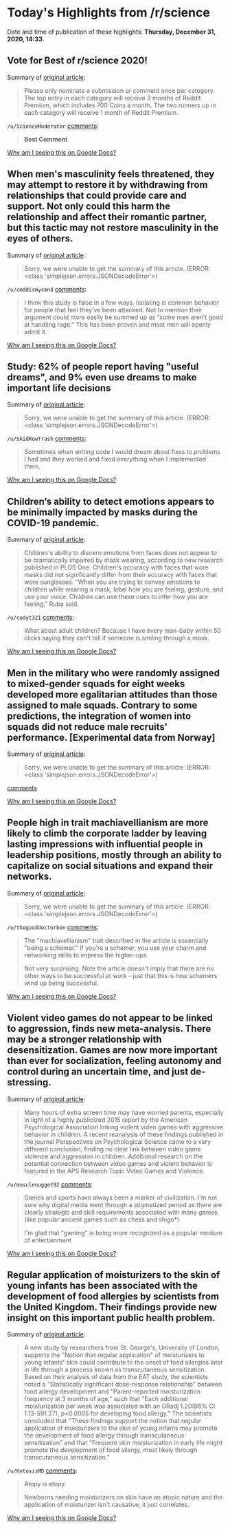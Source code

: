 # Today's Highlights from /r/science

Date and time of publication of these highlights: **Thursday, December 31, 2020, 14:33**.

## Vote for Best of r/science 2020!

Summary of [original article](https://www.reddit.com/r/science/comments/kj2mjh/vote_for_best_of_rscience_2020/):

> Please only nominate a submission or comment once per category. The top entry in each category will receive 3 months of Reddit Premium, which includes 700 Coins a month. The two runners up in each category will receive 1 month of Reddit Premium.

`/u/ScienceModerator` [comments](https://www.reddit.com/r/science/comments/kj2mjh/vote_for_best_of_rscience_2020/):

> **Best Comment**

[Why am I seeing this on Google Docs?](https://docs.google.com/document/d/1Dc6We63vOXIZsc0op-Bt4abqkYjXzOigalQqFxmvvbM/edit?usp=sharing)

## When men's masculinity feels threatened, they may attempt to restore it by withdrawing from relationships that could provide care and support. Not only could this harm the relationship and affect their romantic partner, but this tactic may not restore masculinity in the eyes of others.

Summary of [original article](https://news.arizona.edu/story/when-masculinity-threatened-men-may-pull-away):

> Sorry, we were unable to get the summary of this article. (ERROR: <class 'simplejson.errors.JSONDecodeError'>)

`/u/cmddismycmnd` [comments](https://www.reddit.com/r/science/comments/knp0lc/when_mens_masculinity_feels_threatened_they_may/):

> I think this study is false in a few ways. Isolating is common behavior for people that feel they’ve been attacked. Not to mention their argument could more easily be summed up as “some men aren’t good at handling rage.” This has been proven and most men will openly admit it.

[Why am I seeing this on Google Docs?](https://docs.google.com/document/d/1Dc6We63vOXIZsc0op-Bt4abqkYjXzOigalQqFxmvvbM/edit?usp=sharing)

## Study: 62% of people report having "useful dreams", and 9% even use dreams to make important life decisions

Summary of [original article](https://www.psychnewsdaily.com/study-62-of-people-report-having-useful-dreams-and-9-even-use-dreams-to-make-important-life-decisions/):

> Sorry, we were unable to get the summary of this article. (ERROR: <class 'simplejson.errors.JSONDecodeError'>)

`/u/SkidRowTrash` [comments](https://www.reddit.com/r/science/comments/knqvtr/study_62_of_people_report_having_useful_dreams/):

> Sometimes when writing code I would dream about fixes to problems I had and they worked and fixed everything when I implemented them.

[Why am I seeing this on Google Docs?](https://docs.google.com/document/d/1Dc6We63vOXIZsc0op-Bt4abqkYjXzOigalQqFxmvvbM/edit?usp=sharing)

## Children’s ability to detect emotions appears to be minimally impacted by masks during the COVID-19 pandemic.

Summary of [original article](https://www.psypost.org/2020/12/childrens-ability-to-detect-emotions-appears-to-be-minimally-impacted-by-masks-during-the-covid-19-pandemic-58957):

> Children's ability to discern emotions from faces does not appear to be dramatically impaired by mask wearing, according to new research published in PLOS One. Children's accuracy with faces that wore masks did not significantly differ from their accuracy with faces that wore sunglasses. "When you are trying to convey emotions to children while wearing a mask, label how you are feeling, gesture, and use your voice. Children can use these cues to infer how you are feeling," Ruba said.

`/u/codyt321` [comments](https://www.reddit.com/r/science/comments/knppnr/childrens_ability_to_detect_emotions_appears_to/):

> What about adult children? Because I have every man-baby within 50 clicks saying they can't tell if someone is smiling through a mask.

[Why am I seeing this on Google Docs?](https://docs.google.com/document/d/1Dc6We63vOXIZsc0op-Bt4abqkYjXzOigalQqFxmvvbM/edit?usp=sharing)

## Men in the military who were randomly assigned to mixed-gender squads for eight weeks developed more egalitarian attitudes than those assigned to male squads. Contrary to some predictions, the integration of women into squads did not reduce male recruits' performance. [Experimental data from Norway]

Summary of [original article](https://academic.oup.com/qje/advance-article-abstract/doi/10.1093/qje/qjaa047/6054550?redirectedFrom=fulltext):

> Sorry, we were unable to get the summary of this article. (ERROR: <class 'simplejson.errors.JSONDecodeError'>)

[comments](https://www.reddit.com/r/science/comments/knhggm/men_in_the_military_who_were_randomly_assigned_to/)

[Why am I seeing this on Google Docs?](https://docs.google.com/document/d/1Dc6We63vOXIZsc0op-Bt4abqkYjXzOigalQqFxmvvbM/edit?usp=sharing)

## People high in trait machiavellianism are more likely to climb the corporate ladder by leaving lasting impressions with influential people in leadership positions, mostly through an ability to capitalize on social situations and expand their networks.

Summary of [original article](https://www.behaviorist.biz/oh-behave-a-blog/machiavellianism):

> Sorry, we were unable to get the summary of this article. (ERROR: <class 'simplejson.errors.JSONDecodeError'>)

`/u/thegooddoctorben` [comments](https://www.reddit.com/r/science/comments/knfaj8/people_high_in_trait_machiavellianism_are_more/):

> The "machiavellianism" trait described in the article is essentially "being a schemer." If you're a schemer, you use your charm and networking skills to impress the higher-ups. 
> 
> Not very surprising. Note the article doesn't imply that there are no other ways to be successful at work - just that this is how schemers wind up being successful.

[Why am I seeing this on Google Docs?](https://docs.google.com/document/d/1Dc6We63vOXIZsc0op-Bt4abqkYjXzOigalQqFxmvvbM/edit?usp=sharing)

## Violent video games do not appear to be linked to aggression, finds new meta-analysis. There may be a stronger relationship with desensitization. Games are now more important than ever for socialization, feeling autonomy and control during an uncertain time, and just de-stressing.

Summary of [original article](https://www.psychologicalscience.org/news/releases/2020-sept-violent-video-games.html):

> Many hours of extra screen time may have worried parents, especially in light of a highly publicized 2015 report by the American Psychological Association linking violent video games with aggressive behavior in children. A recent reanalysis of these findings published in the journal Perspectives on Psychological Science came to a very different conclusion, finding no clear link between video game violence and aggression in children. Additional research on the potential connection between video games and violent behavior is featured in the APS Research Topic Video Games and Violence.

`/u/musclenugget92` [comments](https://www.reddit.com/r/science/comments/knc91q/violent_video_games_do_not_appear_to_be_linked_to/):

> Games and sports have always been a marker of civilization. I'm not sure why digital media went through a stigmatized period as there are clearly strategic and skill requirements associated with many games (like popular ancient games such as chess and shigo*)
> 
> I'm glad that "gaming" is being more recognized as a popular medium of entertainment

[Why am I seeing this on Google Docs?](https://docs.google.com/document/d/1Dc6We63vOXIZsc0op-Bt4abqkYjXzOigalQqFxmvvbM/edit?usp=sharing)

## Regular application of moisturizers to the skin of young infants has been associated with the development of food allergies by scientists from the United Kingdom. Their findings provide new insight on this important public health problem.

Summary of [original article](https://www.immunofrontiers.com/regular-moisturizer-use-on-infant-skin-associated-with-food-allergy-onset):

> A new study by researchers from St. George's, University of London, supports the "Notion that regular application" of moisturizers to young infants' skin could contribute to the onset of food allergies later in life through a process known as transcutaneous sensitization. Based on their analysis of data from the EAT study, the scientists noted a "Statistically significant dose-response relationship" between food allergy development and "Parent-reported moisturization frequency at 3 months of age," such that "Each additional moisturization per week was associated with an ORadj 1.20(95% CI 1.13-591.27), p<0.0005 for developing food allergy." The scientists concluded that "These findings support the notion that regular application of moisturizers to the skin of young infants may promote the development of food allergy through transcutaneous sensitization" and that "Frequent skin moisturization in early life might promote the development of food allergy, most likely through transcutaneous sensitization."

`/u/KetosisMD` [comments](https://www.reddit.com/r/science/comments/knaipz/regular_application_of_moisturizers_to_the_skin/):

> Atopy is atopy.
> 
> Newborns needing moisturizers on skin have an atopic nature and the application of moisturizer isn't causative, it just correlates.

[Why am I seeing this on Google Docs?](https://docs.google.com/document/d/1Dc6We63vOXIZsc0op-Bt4abqkYjXzOigalQqFxmvvbM/edit?usp=sharing)

